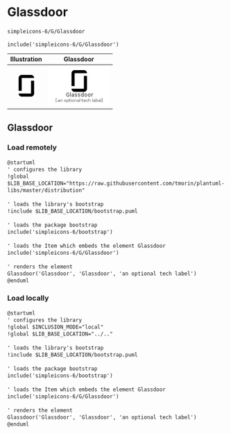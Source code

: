 # Glassdoor


```text
simpleicons-6/G/Glassdoor
```

```text
include('simpleicons-6/G/Glassdoor')
```



| Illustration | Glassdoor |
| :---: | :---: |
| ![illustration for Illustration](../../simpleicons-6/G/Glassdoor.png) | ![illustration for Glassdoor](../../simpleicons-6/G/Glassdoor.Local.png) |




## Glassdoor

### Load remotely
```plantuml
@startuml
' configures the library
!global $LIB_BASE_LOCATION="https://raw.githubusercontent.com/tmorin/plantuml-libs/master/distribution"

' loads the library's bootstrap
!include $LIB_BASE_LOCATION/bootstrap.puml

' loads the package bootstrap
include('simpleicons-6/bootstrap')

' loads the Item which embeds the element Glassdoor
include('simpleicons-6/G/Glassdoor')

' renders the element
Glassdoor('Glassdoor', 'Glassdoor', 'an optional tech label')
@enduml
```

### Load locally
```plantuml
@startuml
' configures the library
!global $INCLUSION_MODE="local"
!global $LIB_BASE_LOCATION="../.."

' loads the library's bootstrap
!include $LIB_BASE_LOCATION/bootstrap.puml

' loads the package bootstrap
include('simpleicons-6/bootstrap')

' loads the Item which embeds the element Glassdoor
include('simpleicons-6/G/Glassdoor')

' renders the element
Glassdoor('Glassdoor', 'Glassdoor', 'an optional tech label')
@enduml
```


